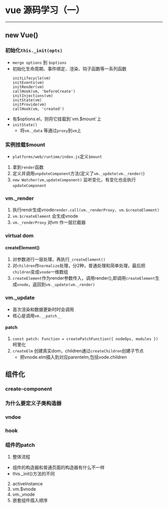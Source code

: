 # vue 源码学习（一）

---



## new Vue()
### 初始化`this._init(opts)`
- `merge options` 到 `$options`
- 初始化生命周期、事件绑定、渲染、钩子函数等一系列函数
    ```
    initLifecycle(vm)
    initEvents(vm)
    initRender(vm)
    callHook(vm, 'beforeCreate')
    initInjections(vm) 
    initState(vm)
    initProvide(vm)
    callHook(vm, 'created')
    ```
- 有$options.el，则将它挂载到`vm.$mount`上
- `initState()`
    - 将`vm._data` 等通过`proxy`到`vm`上


### 实例挂载$mount
- `platforms/web/runtime/index.js`定义`$mount`

1. 拿到`render`函数
2. 定义并调用`unpdateComponent`方法(定义了`vm._update(vm._render)`)
3. `new Watcher(vm,updateComponent)` 监听变化，有变化也会执行`updateComponent`


### vm._render
1. 执行rendr生成vnode`render.call(vm._renderProxy, vm.$createElement)`
2. `vm.$createElement` 会生成vnode
3. `vm._renderProxy` 对vm 作一层拦截器


### virtual dom
#### createElement()
1. 对参数进行一层处理，再执行`_createElement()`
2. 对`children`作`normalize`处理，分2种，普通处理和简单处理，最后把`children`变成`vnode`一维数组
3. `createElement`作为render参数传入，调用render(),即调用`createElement`生成`vnode`，返回到`vm._update(vm._render)`

### vm._update
- 首次渲染和数据更新时时会调用
- 核心是调用`vm.__patch__`
#### __patch__
1. `const patch: Function = createPatchFunction({ nodeOps, modules })` 柯里化
2. `createElm` 创建真实dom，children通过`createChildren`创建子节点
    - 把vnode.elm插入到对应parentelm,包括vode.children


## 组件化
### create-component
### 为什么要定义子类构造器
### vndoe
### hook 
### 组件的patch
1. 整体流程
- 组件的构造器和普通页面的构造器有什么不一样
- this._init()方法的不同
2. activeInstance
3. vm.$vnode
4. vm._vnode
5. 嵌套组件插入顺序